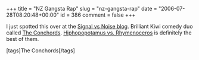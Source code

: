 +++
title = "NZ Gangsta Rap"
slug = "nz-gangsta-rap"
date = "2006-07-28T08:20:48+00:00"
id = 386
comment = false
+++

I just spotted this over at the [Signal vs Noise blog](http://37signals.com/svn/archives2/its_business_time.php). Brilliant Kiwi comedy duo called [The Conchords](http://www.conchords.net/video.html). [Hiphopopotamus vs. Rhymenoceros](http://www.conchords.net/video/hiphopmed.mov) is definitely the best of them.

[tags]The Conchords[/tags]
